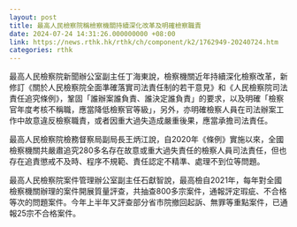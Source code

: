 ```yaml
---
layout: post
title: 最高人民檢察院稱檢察機關持續深化改革及明確檢察職責
date: 2024-07-24 14:31:26.000000000 +08:00
link: https://news.rthk.hk/rthk/ch/component/k2/1762949-20240724.htm
categories: rthk
---
```


最高人民檢察院新聞辦公室副主任丁海東說，檢察機關近年持續深化檢察改革，新修訂《關於人民檢察院全面準確落實司法責任制的若干意見》和《人民檢察院司法責任追究條例》，鞏固「誰辦案誰負責、誰決定誰負責」的要求，以及明確「檢察官年度考核不稱職，應當降低檢察官等級」，另外，亦明確檢察人員在司法辦案工作中故意違反檢察職責，或者因重大過失造成嚴重後果，應當承擔司法責任。

最高人民檢察院檢務督察局副局長王炳江說，自2020年《條例》實施以來，全國檢察機關共嚴肅追究280多名存在故意或重大過失責任的檢察人員司法責任，但也存在追責懲戒不及時、程序不規範、責任認定不精準、處理不到位等問題。

最高人民檢察院案件管理辦公室副主任石獻智說，最高檢自2021年，每年對全國檢察機關辦理的案件開展質量評查，共抽查800多宗案件，通報評定瑕疵、不合格等次的問題案件。今年上半年又評查部分省市院撤回起訴、無罪等重點案件，已通報25宗不合格案件。
